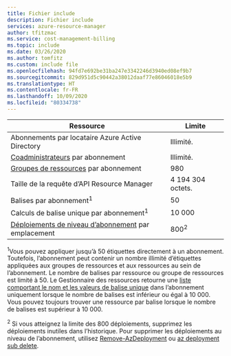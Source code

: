 ```yaml
---
title: Fichier include
description: Fichier include
services: azure-resource-manager
author: tfitzmac
ms.service: cost-management-billing
ms.topic: include
ms.date: 03/26/2020
ms.author: tomfitz
ms.custom: include file
ms.openlocfilehash: 94fd7e692be31ba247e3342246d3940ed08ef9b7
ms.sourcegitcommit: 829d951d5c90442a38012daaf77e86046018e5b9
ms.translationtype: HT
ms.contentlocale: fr-FR
ms.lasthandoff: 10/09/2020
ms.locfileid: "80334738"
---
```

| Ressource | Limite |
| --- | --- |
| Abonnements par locataire Azure Active Directory | Illimité. |
| [Coadministrateurs](../articles/cost-management-billing/manage/add-change-subscription-administrator.md) par abonnement |Illimité. |
| [Groupes de ressources](../articles/azure-resource-manager/management/overview.md) par abonnement |980 |
| Taille de la requête d’API Resource Manager |4 194 304 octets. |
| Balises par abonnement<sup>1</sup> |50 |
| Calculs de balise unique par abonnement<sup>1</sup> | 10 000 |
| [Déploiements de niveau d’abonnement](../articles/azure-resource-manager/templates/deploy-to-subscription.md) par emplacement | 800<sup>2</sup> |

<sup>1</sup>Vous pouvez appliquer jusqu’à 50 étiquettes directement à un abonnement. Toutefois, l’abonnement peut contenir un nombre illimité d’étiquettes appliquées aux groupes de ressources et aux ressources au sein de l’abonnement. Le nombre de balises par ressource ou groupe de ressources est limité à 50. Le Gestionnaire des ressources retourne une [liste comportant le nom et les valeurs de balise unique](/rest/api/resources/tags) dans l’abonnement uniquement lorsque le nombre de balises est inférieur ou égal à 10 000. Vous pouvez toujours trouver une ressource par balise lorsque le nombre de balises est supérieur à 10 000.  

<sup>2</sup> Si vous atteignez la limite des 800 déploiements, supprimez les déploiements inutiles dans l’historique. Pour supprimer les déploiements au niveau de l’abonnement, utilisez [Remove-AzDeployment](/powershell/module/az.resources/Remove-AzDeployment) ou [az deployment sub delete](/cli/azure/deployment/sub?view=azure-cli-latest#az-deployment-sub-delete).
